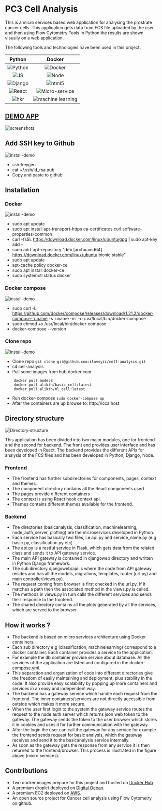 PC3 Cell Analysis
=====================================

This is a micro services based web application for analysing the prostrate cancer cells. This application gets data from 
FCS file uploaded by the user and then using Flow Cytometry Tools in Python the results are shown
visually on a web application.

The following tools and technologies have been used in this project.


Python                   |  Docker
:-------------------------:|:-------------------------:
![Python](https://github.com/iloveyii/cell-analysis/blob/master/install/python.png)  |  ![Docker](https://github.com/iloveyii/sdg-project/blob/master/install/dockerhero.jpg)
![JS](https://github.com/iloveyii/cell-analysis/blob/master/install/js1.png)  |  ![Node](https://github.com/iloveyii/cell-analysis/blob/master/install/node1.png)
![Django](https://github.com/iloveyii/cell-analysis/blob/master/install/phyton-django.jpg)  |  ![html5](https://github.com/iloveyii/cell-analysis/blob/master/install/html51.png)
![React](https://github.com/iloveyii/cell-analysis/blob/master/install/react.jpg)  |  ![Micro-service](https://github.com/iloveyii/sdg-project/blob/master/install/microservices.png)
![hkr](https://github.com/iloveyii/cell-analysis/blob/master/install/hkr.png)  | ![machine learning](https://github.com/iloveyii/cell-analysis/blob/master/install/machine-learning.jpeg)   

## [DEMO APP](http://pc3.servebeer.com/)

![screenshots](https://github.com/iloveyii/cell-analysis/blob/master/run.gif)

## Add SSH key to Github
   ![install-demo](https://github.com/iloveyii/cell-analysis/blob/master/install/add_ssh_key_to_github.gif)
   * ssh-keygen
   * cat ~/.ssh/id_rsa.pub 
   * Copy and paste to github
   
## Installation
   ### Docker 
   ![install-demo](https://github.com/iloveyii/cell-analysis/blob/master/install/install_docker_ubuntu1804.gif)
   *  sudo apt update
   *  sudo apt install apt-transport-https ca-certificates curl software-properties-common
   *  curl -fsSL https://download.docker.com/linux/ubuntu/gpg | sudo apt-key add -
   *  sudo add-apt-repository "deb [arch=amd64] https://download.docker.com/linux/ubuntu bionic stable"
   *  sudo apt update
   *  apt-cache policy docker-ce
   *  sudo apt install docker-ce
   *  sudo systemctl status docker
   
   ### Docker compose
   ![install-demo](https://github.com/iloveyii/cell-analysis/blob/master/install/install_docker_compose_ubuntu1804.gif)
   *  sudo curl -L https://github.com/docker/compose/releases/download/1.21.2/docker-compose-`uname -s`-`uname -m` -o /usr/local/bin/docker-compose
   * sudo chmod +x /usr/local/bin/docker-compose
   * docker-compose --version
   
   ### Clone repo
   ![install-demo](https://github.com/iloveyii/cell-analysis/blob/master/install/clone_repo.gif)

   * Clone repo `git clone git@github.com:iloveyii/cell-analysis.git`
   * cd cell-analysis
   * Pull some images from hub.docker.com
```     
    docker pull node:8
    docker pull alikth/basic_cell:latest
    docker pull alikth/ml_cell:latest
```
   * Run docker-compose
   `sudo docker-compose up `
   * After the containers are up browse to:
   http://localhost
 
 
## Directory structure
   ![Directory-structure](https://github.com/iloveyii/sdg-project/blob/master/install/directory_structure.png)
   
   This application has been divided into two major modules, one for frontend and the second for backend. The front end
   provides user interface and has been developed in React.
   The backend provides the different APIs for analysis of the FCS files and has been developed in Python, Django, Node.
### Frontend
   * The frontend has further subdirectories for components, pages, context and themes.
   * The component directory contains all the React components used
   * The pages provide different containers
   * The context is using React hook context api.
   * Themes contains different themes available for the frontend.
   
### Backend
   * The directories (basicanalysis, classification, machinelearning, node_auth_server, plotting) are the microservices developed in Python.
   * Each service has basically two files, i.e api.py and service_name.py (e.g basic.py, classification.py etc)
   * The api.py is a restful service in Flask, which gets data from the related class and sends it to API gateway service.
   * The main API gateway is contained in djangoweb directory and written in Python Django framework. 
   * The sub directory djangoweb/api is where the code from API gateway resides and has all the models, migrations, templates, router (url.py) and main controller(views.py).
   * The request coming from browser is first checked in the url.py. If it matches a path then the associated method in the views.py is called. 
   * The methods in views.py in turn calls the different services and sends their response to the frontend.
   * The shared directory contains all the plots generated by all the services, which are served to the browser.

## How it works ?
   * The backend is based on micro services architecture using Docker containers. 
   * Each sub directory e.g (classification, machinelearning) correspond to a docker container. Each container provides a service to the application. 
   * For example the db container provide service about database. All the services of the application are listed and configured in the docker-compose.yml.
   * This separation and organization of code into different directories give the freedom of easily maintaining and deployment, plus stability in the code. It also provide easy scalability by popping up more containers and services in an easy and independent way. 
   * The backend has a gateway service which handle each request from the frontend. The inner containers/services are not directly accessible from outside which makes it more secure. 
   * When the user first login to the system the gateway service routes the request to the node auth server which returns json web token to the gateway. The gateway sends the token to the user browser which stores it in cookies and uses it for further communication with the gateway.
   * After the login the user can call the gateway for any service for example the frontend sends request for basic analysis, which the gateway receives and send it to the basicanalysis service internally. 
   * As soon as the gateway gets the response from any service it is then returned to the frontend/browser.
   This process is illustrated in the figure above (micro services).
   
## Contributions
   * Two docker images prepare for this project and hosted on [Docker Hub](https://hub.docker.com)
   * A premium droplet deployed on [Digital Ocean](https://www.digitalocean.com/).
   * A premium EC2 deployed on [AWS](https:/aws.com).
   * An open source project for Cancer cell analysis using Flow Cytometry on github.
